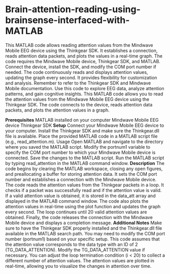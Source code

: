 # Brain-attention-reading-using-brainsense-interfaced-with-MATLAB
This MATLAB code allows reading attention values from the Mindwave Mobile EEG device using the Thinkgear SDK. It establishes a connection, reads attention data packets, and plots the values in a real-time graph. The code requires the Mindwave Mobile device, Thinkgear SDK, and MATLAB. Connect the device, install the SDK, and modify the COM port number if needed. The code continuously reads and displays attention values, updating the graph every second. It provides flexibility for customization and analysis. Remember to refer to the Thinkgear SDK and Mindwave Mobile documentation. Use this code to explore EEG data, analyze attention patterns, and gain cognitive insights. 
This MATLAB code allows you to read the attention values from the Mindwave Mobile EEG device using the Thinkgear SDK. The code connects to the device, reads attention data packets, and plots the attention values in a graph.

**Prerequisites**
MATLAB installed on your computer
Mindwave Mobile EEG device
Thinkgear SDK
**Setup**
Connect your Mindwave Mobile EEG device to your computer.
Install the Thinkgear SDK and make sure the Thinkgear.dll file is available.
Place the provided MATLAB code in a MATLAB script file (e.g., read_attention.m).
Usage
Open MATLAB and navigate to the directory where you saved the MATLAB script.
Modify the portnum1 variable to specify the COM port number to which your Mindwave Mobile device is connected.
Save the changes to the MATLAB script.
Run the MATLAB script by typing read_attention in the MATLAB command window.
**Description**
The code begins by clearing the MATLAB workspace, closing any open figures, and preallocating a buffer for storing attention data.
It sets the COM port number and establishes a connection with the Mindwave Mobile device.
The code reads the attention values from the Thinkgear packets in a loop. It checks if a packet was successfully read and if the attention value is valid.
If a valid attention value is obtained, it is stored in the data_att array and displayed in the MATLAB command window.
The code also plots the attention values in real-time using the plot function and updates the graph every second.
The loop continues until 20 valid attention values are obtained.
Finally, the code releases the connection with the Mindwave Mobile device and displays a completion message.
**Additional Notes**
Make sure to have the Thinkgear SDK properly installed and the Thinkgear.dll file available in the MATLAB search path.
You may need to modify the COM port number (portnum1) based on your specific setup.
This code assumes that the attention value corresponds to the data type with an ID of 2 (TG_DATA_ATTENTION). Modify the TG_DATA_ATTENTION value if necessary.
You can adjust the loop termination condition (i < 20) to collect a different number of attention values.
The attention values are plotted in real-time, allowing you to visualize the changes in attention over time.

